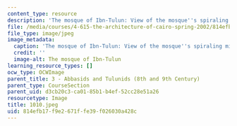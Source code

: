 ```yaml
---
content_type: resource
description: 'The mosque of Ibn-Tulun: View of the mosque''s spiraling minaret.'
file: /media/courses/4-615-the-architecture-of-cairo-spring-2002/814efb17f9e2671ffe39f026030a428c_1010.jpeg
file_type: image/jpeg
image_metadata:
  caption: 'The mosque of Ibn-Tulun: View of the mosque''s spiraling minaret.'
  credit: ''
  image-alt: The mosque of Ibn-Tulun
learning_resource_types: []
ocw_type: OCWImage
parent_title: 3 - Abbasids and Tulunids (8th and 9th Century)
parent_type: CourseSection
parent_uid: d3cb20c3-ca01-85b1-b4ef-52cc28e51a26
resourcetype: Image
title: 1010.jpeg
uid: 814efb17-f9e2-671f-fe39-f026030a428c
---
```

